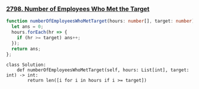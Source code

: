 ### [2798. Number of Employees Who Met the Target](https://leetcode.com/problems/number-of-employees-who-met-the-target/description/)
```typescript
function numberOfEmployeesWhoMetTarget(hours: number[], target: number): number {
  let ans = 0;
  hours.forEach(hr => {
    if (hr >= target) ans++;
  });
  return ans;
};
```
```Python3
class Solution:
    def numberOfEmployeesWhoMetTarget(self, hours: List[int], target: int) -> int:
        return len([i for i in hours if i >= target])
```
